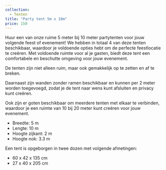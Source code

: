 ```yaml
---
collection:
  - Tenten
title: "Party tent 5m x 10m"
price: 150
---
```


Huur een van onze ruime 5 meter bij 10 meter partytenten voor jouw volgende feest of evenement! We hebben in totaal 4 van deze tenten beschikbaar, waardoor je voldoende opties hebt om de perfecte feestlocatie te creëren. Met voldoende ruimte voor al je gasten, biedt deze tent een comfortabele en beschutte omgeving voor jouw evenement.

De tenten zijn niet alleen ruim, maar ook gemakkelijk op te zetten en af te breken.

Daarnaast zijn wanden zonder ramen beschikbaar en kunnen per 2 meter worden toegevoegd, zodat je de tent naar wens kunt afsluiten en privacy kunt creëren.

Ook zijn er goten beschikbaar om meerdere tenten met elkaar te verbinden, waardoor je een ruimte van 10 bij 20 meter kunt creëren voor jouw evenement.

- Breedte: 5 m
- Lengte: 10 m
- Hoogte zijkant: 2 m
- Hoogte nok: 3.3 m

Een tent is opgeborgen in twee dozen met volgende afmetingen:
- 60 x 42 x 135 cm
- 27 x 40 x 205 cm
